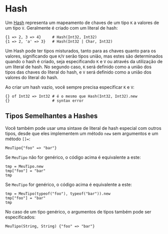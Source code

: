 # Hash

Um [Hash](http://crystal-lang.org/api/Hash.html) representa um mapeamento de chaves de um tipo `K` a valores de um tipo `V`. Geralmente é criado com um literal de hash:

```crystal
{1 => 2, 3 => 4}     # Hash(Int32, Int32)
{1 => 2, 'a' => 3}   # Hash(Int32 | Char, Int32)
```

Um Hash pode ter tipos misturados, tanto para as chaves quanto para os valores, significando que `K`/`V` serão tipos união, mas estes são determinados quando o hash é criado, seja especificando `K` e `V` ou através da utilização de um literal de hash. No segundo caso, `K` será definido como a união dos tipos das chaves do literal do hash, e `V` será definido como a união dos valores do literal do hash.

Ao criar um hash vazio, você sempre precisa especificar `K` e `V`:

```crystal
{} of Int32 => Int32 # é o mesmo que Hash(Int32, Int32).new
{}                   # syntax error
```

## Tipos Semelhantes a Hashes

Você também pode usar uma sintaxe de literal de hash especial com outros tipos, desde que eles implementem um método `new` sem argumentos e um método `[]=`:

```crystal
MeuTipo{"foo" => "bar"}
```

Se `MeuTipo` não for genérico, o código acima é equivalente a este:

```crystal
tmp = MeuTipo.new
tmp["foo"] = "bar"
tmp
```

Se `MeuTipo` for genérico, o código acima é equivalente a este:

```crystal
tmp = MeuTipo(typeof("foo"), typeof("bar")).new
tmp["foo"] = "bar"
tmp
```

No caso de um tipo genérico, o argumentos de tipos também pode ser especificados:

```crystal
MeuTipo(String, String) {"foo" => "bar"}
```
